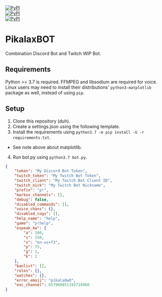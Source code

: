 [![PyPI](https://img.shields.io/badge/discord.py-1.3.0a-green.svg)](https://github.com/Rapptz/discord.py/tree/master/) \
[![PyPI](https://img.shields.io/badge/python-3.7-blue.svg)](https://www.python.org/downloads/release/python-375/) \
[![PyPI](https://img.shields.io/badge/support-discord-lightgrey.svg)](https://discord.gg/dpy)

# PikalaxBOT
Combination Discord Bot and Twitch WIP Bot.

## Requirements
Python >= 3.7 is required. FFMPEG and libsodium are required for voice. \
Linux users may need to install their distributions' `python3-matplotlib` package as well, instead of using `pip`.

## Setup

1) Clone this repository (duh).
2) Create a settings.json using the following template.
3) Install the requirements using `python3.7 -m pip install -U -r requirements.txt`.
- See note above about matplotlib.
4) Run bot.py using `python3.7 bot.py`.
```json
{
    "token": "My Discord Bot Token",
    "twitch_token": "My Twitch Bot Token",
    "twitch_client": "My Twitch Bot Client ID",
    "twitch_nick": "My Twitch Bot Nickname",
    "prefix": "p!",
    "markov_channels": [],
    "debug": false,
    "disabled_commands": [],
    "voice_chans": {},
    "disabled_cogs": [],
    "help_name": "help",
    "game": "p!help",
    "espeak_kw": {
        "a": 100,
        "s": 150,
        "v": "en-us+f3",
        "p": 75,
        "g": 1,
        "k": 2
    },
    "banlist": [],
    "roles": {},
    "watches": {},
    "error_emoji": "pikalaOwO",
    "exc_channel": 657960851193724960
}
```
